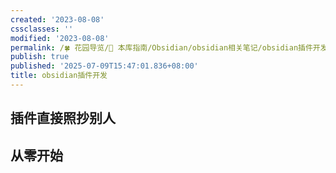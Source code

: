 ```yaml
---
created: '2023-08-08'
cssclasses: ''
modified: '2023-08-08'
permalink: /🍀 花园导览/🧰 本库指南/Obsidian/obsidian相关笔记/obsidian插件开发.md
publish: true
published: '2025-07-09T15:47:01.836+08:00'
title: obsidian插件开发
---
```

## 插件直接照抄别人

## 从零开始